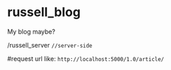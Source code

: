 # russell_blog
My blog maybe?


/russell_server    `//server-side`


#request url like:
`http://localhost:5000/1.0/article/`
